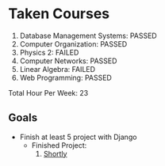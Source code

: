 # Taken Courses
1. Database Management Systems: PASSED
2. Computer Organization: PASSED
3. Physics 2: FAILED 
4. Computer Networks: PASSED
5. Linear Algebra: FAILED 
6. Web Programming: PASSED 

Total Hour Per Week: 23 

## Goals
- Finish at least 5 project with Django 
    * Finished Project: 
        1. [Shortly](https://github.com/arinmis/shortly/)
